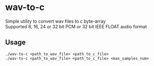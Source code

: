 # wav-to-c
Simple utility to convert wav files to c byte-array  
Supported 8, 16, 24 or 32 bit PCM or 32 bit IEEE FLOAT audio format

## Usage
```console
./wav-to-c <path_to_wav_file> <path_to_c_file>  
./wav-to-c <path_to_wav_file> <path_to_c_file> <max_samples_num>
```
